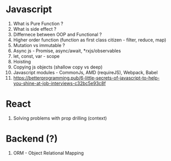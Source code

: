 # Javascript
1. What is Pure Function ?
2. What is side effect ?
3. Differnece between OOP and Functional ?
4. Higher order function (function as first class citizen - filter, reduce, map)
5. Mutation vs immutable ?
6. Async js - Promise, async/await, *rxjs/observables
7. let, const, var - scope
8. Hoisting
9. Copying js objects (shallow copy vs deep)
10. Javascript modules - CommonJs, AMD (requireJS), Webpack, Babel
11. https://betterprogramming.pub/6-little-secrets-of-javascript-to-help-you-shine-at-job-interviews-c32bc5e93c8f

# React
1. Solving problems with prop drilling (context)


# Backend (?)
1. ORM - Object Relational Mapping
